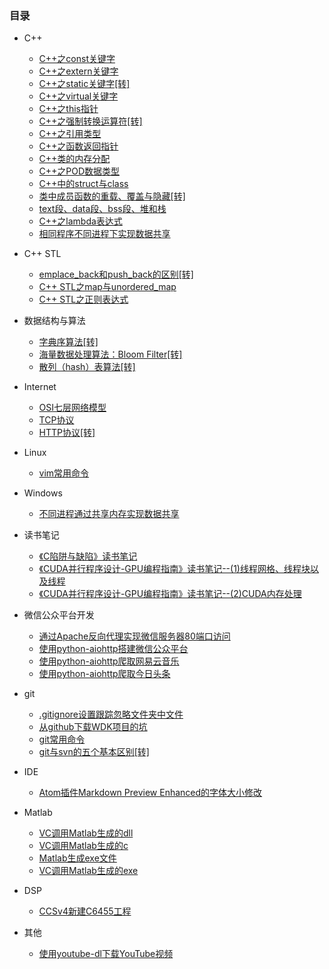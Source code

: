 ### 目录

* C++
    * [C++之const关键字](C++/C++之const关键字.md)
    * [C++之extern关键字](C++/C++之extern关键字.md)
    * [C++之static关键字[转]](C++/C++之static关键字[转].md)
    * [C++之virtual关键字](C++/C++之virtual关键字.md)
    * [C++之this指针](C++/C++之this指针.md)
    * [C++之强制转换运算符[转]](C++/C++之强制转换运算符[转].md)
    * [C++之引用类型](C++/C++之引用类型.md)
    * [C++之函数返回指针](C++/C++之函数返回指针.md)
    * [C++类的内存分配](C++/C++类的内存分配.md)
    * [C++之POD数据类型](C++/C++之POD数据类型.md)
    * [C++中的struct与class](C++/C++中的struct与class.md)
    * [类中成员函数的重载、覆盖与隐藏[转]](C++/类中成员函数的重载、覆盖与隐藏[转].md)
    * [text段、data段、bss段、堆和栈](C++/text段、data段、bss段、堆和栈.md)
    * [C++之lambda表达式](C++/C++之lambda表达式.md)
    * [相同程序不同进程下实现数据共享](C++/相同程序不同进程下实现数据共享.md)

* C++ STL
    * [emplace_back和push_back的区别[转]](C++%20STL/emplace_back和push_back的区别[转].md)
    * [C++ STL之map与unordered_map](C++%20STL/C++%20STL之map与unordered_map.md)
    * [C++ STL之正则表达式](C++%20STL/C++%20STL之正则表达式.md)

* 数据结构与算法
    * [字典序算法[转]](数据结构与算法/字典序算法[转].md)
    * [海量数据处理算法：Bloom Filter[转]](数据结构与算法/海量数据处理算法：Bloom%20Filter[转].md)
    * [散列（hash）表算法[转]](数据结构与算法/散列（hash）表算法[转].md)

* Internet
    * [OSI七层网络模型](Internet/OSI七层网络模型.md)
    * [TCP协议](Internet/TCP协议.md)
    * [HTTP协议[转]](Internet/HTTP协议[转].md)

* Linux
    * [vim常用命令](Linux/vim常用命令.md)

* Windows
    * [不同进程通过共享内存实现数据共享](Windows/不同进程通过共享内存实现数据共享.md)

* 读书笔记
    * [《C陷阱与缺陷》读书笔记](读书笔记/《C陷阱与缺陷》读书笔记.md)
    * [《CUDA并行程序设计-GPU编程指南》读书笔记--(1)线程网格、线程块以及线程](读书笔记/《CUDA并行程序设计-GPU编程指南》读书笔记--(1)线程网格、线程块以及线程.md)
    * [《CUDA并行程序设计-GPU编程指南》读书笔记--(2)CUDA内存处理](读书笔记/《CUDA并行程序设计-GPU编程指南》读书笔记--(2)CUDA内存处理.md)

* 微信公众平台开发
    * [通过Apache反向代理实现微信服务器80端口访问](微信公众平台开发/通过Apache反向代理实现微信服务器80端口访问.md)
    * [使用python-aiohttp搭建微信公众平台](微信公众平台开发/使用python-aiohttp搭建微信公众平台.md)
    * [使用python-aiohttp爬取网易云音乐](微信公众平台开发/使用python-aiohttp爬取网易云音乐.md)
    * [使用python-aiohttp爬取今日头条](微信公众平台开发/使用python-aiohttp爬取今日头条.md)

* git
    * [.gitignore设置跟踪忽略文件夹中文件](git/.gitignore设置跟踪忽略文件夹中文件.md)
    * [从github下载WDK项目的坑](git/从github下载WDK项目的坑.md)
    * [git常用命令](git/git常用命令.md)
    * [git与svn的五个基本区别[转]](git/git与svn的五个基本区别[转].md)

* IDE
    * [Atom插件Markdown Preview Enhanced的字体大小修改](IDE/Atom插件Markdown%20Preview%20Enhanced的字体大小修改.md)

* Matlab
    * [VC调用Matlab生成的dll](Matlab/VC调用Matlab生成的dll.md)
    * [VC调用Matlab生成的c](Matlab/VC调用Matlab生成的c.md)
    * [Matlab生成exe文件](Matlab/Matlab生成exe文件.md)
    * [VC调用Matlab生成的exe](Matlab/VC调用Matlab生成的exe.md)

* DSP
    * [CCSv4新建C6455工程](DSP/CCSv4新建C6455工程.md)

* 其他
    * [使用youtube-dl下载YouTube视频](其他/使用youtube-dl下载YouTube视频.md)
